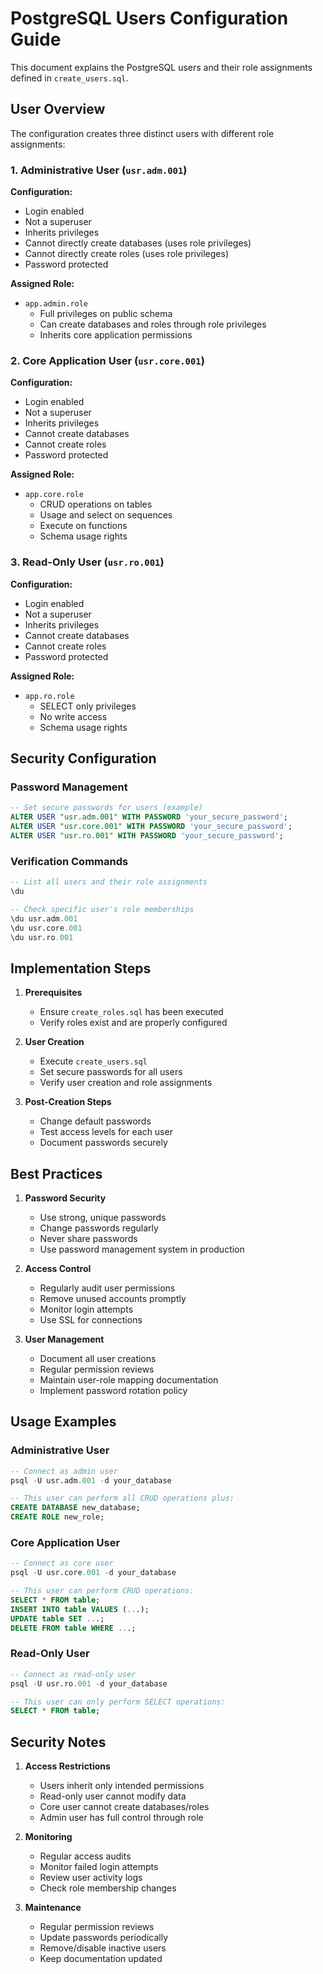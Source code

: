 # PostgreSQL Users Configuration Guide

This document explains the PostgreSQL users and their role assignments defined in `create_users.sql`.

## User Overview

The configuration creates three distinct users with different role assignments:

### 1. Administrative User (`usr.adm.001`)

**Configuration:**
- Login enabled
- Not a superuser
- Inherits privileges
- Cannot directly create databases (uses role privileges)
- Cannot directly create roles (uses role privileges)
- Password protected

**Assigned Role:**
- `app.admin.role`
  - Full privileges on public schema
  - Can create databases and roles through role privileges
  - Inherits core application permissions

### 2. Core Application User (`usr.core.001`)

**Configuration:**
- Login enabled
- Not a superuser
- Inherits privileges
- Cannot create databases
- Cannot create roles
- Password protected

**Assigned Role:**
- `app.core.role`
  - CRUD operations on tables
  - Usage and select on sequences
  - Execute on functions
  - Schema usage rights

### 3. Read-Only User (`usr.ro.001`)

**Configuration:**
- Login enabled
- Not a superuser
- Inherits privileges
- Cannot create databases
- Cannot create roles
- Password protected

**Assigned Role:**
- `app.ro.role`
  - SELECT only privileges
  - No write access
  - Schema usage rights

## Security Configuration

### Password Management
```sql
-- Set secure passwords for users (example)
ALTER USER "usr.adm.001" WITH PASSWORD 'your_secure_password';
ALTER USER "usr.core.001" WITH PASSWORD 'your_secure_password';
ALTER USER "usr.ro.001" WITH PASSWORD 'your_secure_password';
```

### Verification Commands
```sql
-- List all users and their role assignments
\du

-- Check specific user's role memberships
\du usr.adm.001
\du usr.core.001
\du usr.ro.001
```

## Implementation Steps

1. **Prerequisites**
   - Ensure `create_roles.sql` has been executed
   - Verify roles exist and are properly configured

2. **User Creation**
   - Execute `create_users.sql`
   - Set secure passwords for all users
   - Verify user creation and role assignments

3. **Post-Creation Steps**
   - Change default passwords
   - Test access levels for each user
   - Document passwords securely

## Best Practices

1. **Password Security**
   - Use strong, unique passwords
   - Change passwords regularly
   - Never share passwords
   - Use password management system in production

2. **Access Control**
   - Regularly audit user permissions
   - Remove unused accounts promptly
   - Monitor login attempts
   - Use SSL for connections

3. **User Management**
   - Document all user creations
   - Regular permission reviews
   - Maintain user-role mapping documentation
   - Implement password rotation policy

## Usage Examples

### Administrative User
```sql
-- Connect as admin user
psql -U usr.adm.001 -d your_database

-- This user can perform all CRUD operations plus:
CREATE DATABASE new_database;
CREATE ROLE new_role;
```

### Core Application User
```sql
-- Connect as core user
psql -U usr.core.001 -d your_database

-- This user can perform CRUD operations:
SELECT * FROM table;
INSERT INTO table VALUES (...);
UPDATE table SET ...;
DELETE FROM table WHERE ...;
```

### Read-Only User
```sql
-- Connect as read-only user
psql -U usr.ro.001 -d your_database

-- This user can only perform SELECT operations:
SELECT * FROM table;
```

## Security Notes

1. **Access Restrictions**
   - Users inherit only intended permissions
   - Read-only user cannot modify data
   - Core user cannot create databases/roles
   - Admin user has full control through role

2. **Monitoring**
   - Regular access audits
   - Monitor failed login attempts
   - Review user activity logs
   - Check role membership changes

3. **Maintenance**
   - Regular permission reviews
   - Update passwords periodically
   - Remove/disable inactive users
   - Keep documentation updated
